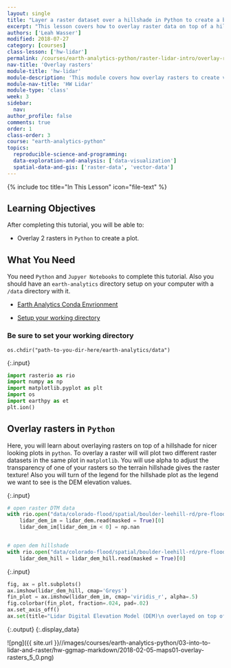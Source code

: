 ```yaml
---
layout: single
title: "Layer a raster dataset over a hillshade in Python to create a beautiful basemap that represents topography."
excerpt: "This lesson covers how to overlay raster data on top of a hillshade in Python and layer opacity arguments."
authors: ['Leah Wasser']
modified: 2018-07-27
category: [courses]
class-lesson: ['hw-lidar']
permalink: /courses/earth-analytics-python/raster-lidar-intro/overlay-raster-maps
nav-title: 'Overlay rasters'
module-title: 'hw-lidar'
module-description: 'This module covers how overlay rasters to create visualizations and how to make interactive plots.'
module-nav-title: 'HW Lidar'
module-type: 'class'
week: 3
sidebar:
  nav:
author_profile: false
comments: true
order: 1
class-order: 3
course: "earth-analytics-python"
topics:
  reproducible-science-and-programming:
  data-exploration-and-analysis: ['data-visualization']
  spatial-data-and-gis: ['raster-data', 'vector-data']
---
```

{% include toc title="In This Lesson" icon="file-text" %}

<div class='notice--success' markdown="1">

## <i class="fa fa-graduation-cap" aria-hidden="true"></i> Learning Objectives


After completing this tutorial, you will be able to:
* Overlay 2 rasters in `Python` to create a plot.


## <i class="fa fa-check-square-o fa-2" aria-hidden="true"></i> What You Need

You need `Python` and `Jupyer Notebooks` to complete this tutorial. Also you should have an `earth-analytics` directory setup on your computer with a `/data` directory with it.

* [Earth Analytics Conda Envrionment](/courses/earth-analytics-python/get-started-with-python-jupyter/setup-conda-earth-analytics-environment/)

* [Setup your working directory](/courses/earth-analytics-python/get-started-with-python-jupyter/introduction-to-bash-shell/)

</div>


### Be sure to set your working directory
`os.chdir("path-to-you-dir-here/earth-analytics/data")`

{:.input}
```python
import rasterio as rio
import numpy as np
import matplotlib.pyplot as plt
import os
import earthpy as et
plt.ion()
```

## Overlay rasters in `Python`

Here, you will learn about overlaying rasters on top of a hillshade for nicer looking plots in `python`. To overlay a raster will will plot two different raster datasets in the same plot in `matplotlib`. You will use alpha to adjust the transparency of one of your rasters so the terrain hillshade gives the raster texture! Also you will turn of the legend for the hillshade plot as the legend we want to see is the DEM elevation values.

{:.input}
```python
# open raster DTM data
with rio.open("data/colorado-flood/spatial/boulder-leehill-rd/pre-flood/lidar/pre_DTM.tif") as lidar_dem:
    lidar_dem_im = lidar_dem.read(masked = True)[0]
    lidar_dem_im[lidar_dem_im < 0] = np.nan


# open dem hillshade
with rio.open("data/colorado-flood/spatial/boulder-leehill-rd/pre-flood/lidar/pre_DTM_hill.tif") as lidar_dem_hill:
    lidar_dem_hill = lidar_dem_hill.read(masked = True)[0]
```

{:.input}
```python
fig, ax = plt.subplots()
ax.imshow(lidar_dem_hill, cmap='Greys')
fin_plot = ax.imshow(lidar_dem_im, cmap='viridis_r', alpha=.5)
fig.colorbar(fin_plot, fraction=.024, pad=.02)
ax.set_axis_off()
ax.set(title="Lidar Digital Elevation Model (DEM)\n overlayed on top of a hillshade");
```

{:.output}
{:.display_data}

![png]({{ site.url }}//images/courses/earth-analytics-python/03-into-to-lidar-and-raster/hw-ggmap-markdown/2018-02-05-maps01-overlay-rasters_5_0.png)



